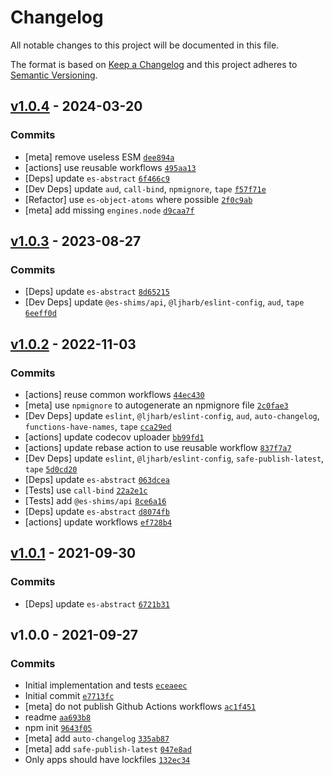 # Changelog

All notable changes to this project will be documented in this file.

The format is based on [Keep a Changelog](https://keepachangelog.com/en/1.0.0/)
and this project adheres to [Semantic Versioning](https://semver.org/spec/v2.0.0.html).

## [v1.0.4](https://github.com/es-shims/String.prototype.lastIndexOf/compare/v1.0.3...v1.0.4) - 2024-03-20

### Commits

- [meta] remove useless ESM [`dee894a`](https://github.com/es-shims/String.prototype.lastIndexOf/commit/dee894afdc874908506dd7af44ba22a0c0a96ef1)
- [actions] use reusable workflows [`495aa13`](https://github.com/es-shims/String.prototype.lastIndexOf/commit/495aa13abe2197597ac8a8bf161e6ae42c4da952)
- [Deps] update `es-abstract` [`6f466c9`](https://github.com/es-shims/String.prototype.lastIndexOf/commit/6f466c9672adb8c1dcb49d980cfeb0df19e20241)
- [Dev Deps] update `aud`, `call-bind`, `npmignore`, `tape` [`f57f71e`](https://github.com/es-shims/String.prototype.lastIndexOf/commit/f57f71e9216e7a649ebe3554a7056ef1e61cf07c)
- [Refactor] use `es-object-atoms` where possible [`2f0c9ab`](https://github.com/es-shims/String.prototype.lastIndexOf/commit/2f0c9abb9a317687b7d4250d0c4147bf665563bd)
- [meta] add missing `engines.node` [`d9caa7f`](https://github.com/es-shims/String.prototype.lastIndexOf/commit/d9caa7fc99dd827aa165cca0c0510de91e43e3f8)

## [v1.0.3](https://github.com/es-shims/String.prototype.lastIndexOf/compare/v1.0.2...v1.0.3) - 2023-08-27

### Commits

- [Deps] update `es-abstract` [`8d65215`](https://github.com/es-shims/String.prototype.lastIndexOf/commit/8d65215b4a93cc73e5b282e3c28a6f6d47e07e7a)
- [Dev Deps] update `@es-shims/api`, `@ljharb/eslint-config`, `aud`, `tape` [`6eeff0d`](https://github.com/es-shims/String.prototype.lastIndexOf/commit/6eeff0d1d8b9ebd0e00dc315cd02c8502cce6261)

## [v1.0.2](https://github.com/es-shims/String.prototype.lastIndexOf/compare/v1.0.1...v1.0.2) - 2022-11-03

### Commits

- [actions] reuse common workflows [`44ec430`](https://github.com/es-shims/String.prototype.lastIndexOf/commit/44ec430931bf21a87dd025a177b7276537f3d51a)
- [meta] use `npmignore` to autogenerate an npmignore file [`2c0fae3`](https://github.com/es-shims/String.prototype.lastIndexOf/commit/2c0fae3482e5aec4bbe0dbf8d88b347e5cb34f5d)
- [Dev Deps] update `eslint`, `@ljharb/eslint-config`, `aud`, `auto-changelog`, `functions-have-names`, `tape` [`cca29ed`](https://github.com/es-shims/String.prototype.lastIndexOf/commit/cca29edf627e0a4a455443caa5f47fb50d73b3d2)
- [actions] update codecov uploader [`bb99fd1`](https://github.com/es-shims/String.prototype.lastIndexOf/commit/bb99fd16ca71a1870257b2dc135752e937823e5c)
- [actions] update rebase action to use reusable workflow [`837f7a7`](https://github.com/es-shims/String.prototype.lastIndexOf/commit/837f7a7e78a49216df62fa3107689db63d56d21a)
- [Dev Deps] update `eslint`, `@ljharb/eslint-config`, `safe-publish-latest`, `tape` [`5d0cd20`](https://github.com/es-shims/String.prototype.lastIndexOf/commit/5d0cd2084b2d8b014e79e1c03bfc1b29bac48f8a)
- [Deps] update `es-abstract` [`063dcea`](https://github.com/es-shims/String.prototype.lastIndexOf/commit/063dcea87987704a852c5fff36f63ee1e785e528)
- [Tests] use `call-bind` [`22a2e1c`](https://github.com/es-shims/String.prototype.lastIndexOf/commit/22a2e1c005b0cebb60af0f2aafb2b20d0e4347dc)
- [Tests] add `@es-shims/api` [`8ce6a16`](https://github.com/es-shims/String.prototype.lastIndexOf/commit/8ce6a16f78f879098fcacd406391913936667965)
- [Deps] update `es-abstract` [`d8074fb`](https://github.com/es-shims/String.prototype.lastIndexOf/commit/d8074fb9f43760147bd7414107aa62856dd02d5b)
- [actions] update workflows [`ef728b4`](https://github.com/es-shims/String.prototype.lastIndexOf/commit/ef728b4220cd5be775e1721e9d9c86291659a12f)

## [v1.0.1](https://github.com/es-shims/String.prototype.lastIndexOf/compare/v1.0.0...v1.0.1) - 2021-09-30

### Commits

- [Deps] update `es-abstract` [`6721b31`](https://github.com/es-shims/String.prototype.lastIndexOf/commit/6721b31bb08253a4091be4bb235bef4ccf781e68)

## v1.0.0 - 2021-09-27

### Commits

- Initial implementation and tests [`eceaeec`](https://github.com/es-shims/String.prototype.lastIndexOf/commit/eceaeec18a53ec05b6314d3a1557e0d0a69f5b57)
- Initial commit [`e7713fc`](https://github.com/es-shims/String.prototype.lastIndexOf/commit/e7713fc1dc77491ce5a7ac4756fd55a3bba7d3f4)
- [meta] do not publish Github Actions workflows [`ac1f451`](https://github.com/es-shims/String.prototype.lastIndexOf/commit/ac1f4512c633141362f08fb519ab9e89d6fc267a)
- readme [`aa693b8`](https://github.com/es-shims/String.prototype.lastIndexOf/commit/aa693b85602449b59eeecf7d60507ca2e647ff61)
- npm init [`9643f05`](https://github.com/es-shims/String.prototype.lastIndexOf/commit/9643f05a4e6e8d10857483987145a7672808e825)
- [meta] add `auto-changelog` [`335ab87`](https://github.com/es-shims/String.prototype.lastIndexOf/commit/335ab8798794bb464ac8b3345e9baa47a100ff7c)
- [meta] add `safe-publish-latest` [`047e8ad`](https://github.com/es-shims/String.prototype.lastIndexOf/commit/047e8adde891e812e937410b2b1b97ef037c2164)
- Only apps should have lockfiles [`132ec34`](https://github.com/es-shims/String.prototype.lastIndexOf/commit/132ec34af1bcab135bdc6c4f0acaa795946706a2)
